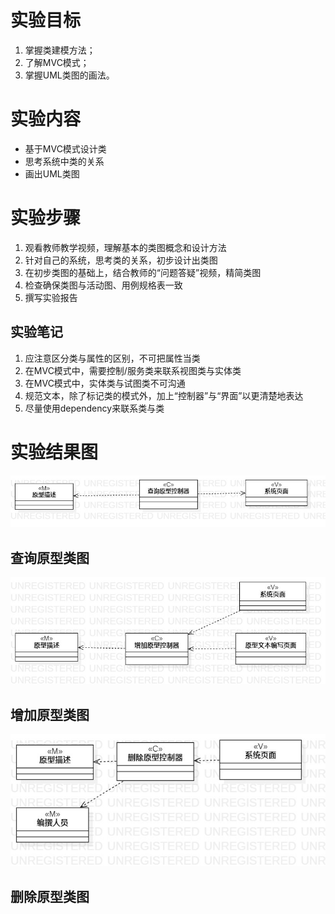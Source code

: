 # 实验目标
1. 掌握类建模方法；
2. 了解MVC模式；
3. 掌握UML类图的画法。
# 实验内容
- 基于MVC模式设计类
- 思考系统中类的关系
- 画出UML类图
# 实验步骤
1. 观看教师教学视频，理解基本的类图概念和设计方法
2. 针对自己的系统，思考类的关系，初步设计出类图
3. 在初步类图的基础上，结合教师的“问题答疑”视频，精简类图
4. 检查确保类图与活动图、用例规格表一致
5. 撰写实验报告

## 实验笔记
1. 应注意区分类与属性的区别，不可把属性当类
2. 在MVC模式中，需要控制/服务类来联系视图类与实体类
3. 在MVC模式中，实体类与试图类不可沟通
4. 规范文本，除了标记类的模式外，加上“控制器”与“界面”以更清楚地表达
5. 尽量使用dependency来联系类与类

# 实验结果图
![UML类图1](./model1.jpg)  
## 查询原型类图
![UML类图2](./model2.jpg)  
## 增加原型类图
![UML类图3](./model3.jpg)  
## 删除原型类图
